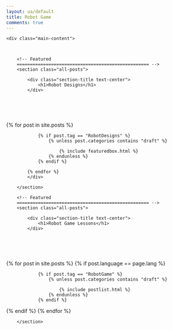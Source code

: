 ```yaml
---
layout: ua/default
title: Robot Game
comments: true
---
```



<!-- We reopen main-content and container -->

<div class="container-fluid">

    <div class="main-content">



        <!-- Featured
        ================================================== -->
        <section class="all-posts">

            <div class="section-title text-center">
                <h1>Robot Designs</h1>
            </div>
<br><br><br>
            <div class="row listfeaturedtag">
            {% for post in site.posts %}

                {% if post.tag == "RobotDesigns" %}
                    {% unless post.categories contains "draft" %}

                        {% include featuredbox.html %}
                    {% endunless %}
                {% endif %}

            {% endfor %}
            </div>

        </section>

        <!-- Featured
        ================================================== -->
        <section class="all-posts">

            <div class="section-title text-center">
                <h1>Robot Game Lessons</h1>
            </div>
<br><br><br>
            <div class="row listfeaturedtag">
            {% for post in site.posts %}
                {% if post.language == page.lang %}

                {% if post.tag == "RobotGame" %}
                    {% unless post.categories contains "draft" %}

                        {% include postlist.html %}
                    {% endunless %}
                {% endif %}
{% endif %}
            {% endfor %}
            </div>

        </section>
